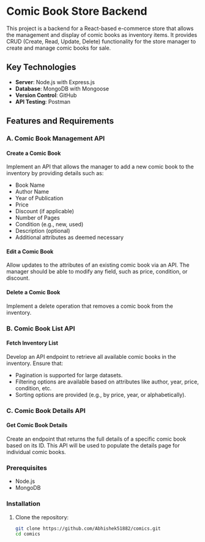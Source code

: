 # Comic Book Store Backend

This project is a backend for a React-based e-commerce store that allows the management and display of comic books as inventory items. It provides CRUD (Create, Read, Update, Delete) functionality for the store manager to create and manage comic books for sale.

## Key Technologies

- **Server**: Node.js with Express.js
- **Database**: MongoDB with Mongoose
- **Version Control**: GitHub
- **API Testing**: Postman

## Features and Requirements

### A. Comic Book Management API

#### Create a Comic Book
Implement an API that allows the manager to add a new comic book to the inventory by providing details such as:
- Book Name
- Author Name
- Year of Publication
- Price
- Discount (if applicable)
- Number of Pages
- Condition (e.g., new, used)
- Description (optional)
- Additional attributes as deemed necessary

#### Edit a Comic Book
Allow updates to the attributes of an existing comic book via an API. The manager should be able to modify any field, such as price, condition, or discount.

#### Delete a Comic Book
Implement a delete operation that removes a comic book from the inventory.

### B. Comic Book List API

#### Fetch Inventory List
Develop an API endpoint to retrieve all available comic books in the inventory. Ensure that:
- Pagination is supported for large datasets.
- Filtering options are available based on attributes like author, year, price, condition, etc.
- Sorting options are provided (e.g., by price, year, or alphabetically).

### C. Comic Book Details API

#### Get Comic Book Details
Create an endpoint that returns the full details of a specific comic book based on its ID. This API will be used to populate the details page for individual comic books.


### Prerequisites

- Node.js
- MongoDB

### Installation

1. Clone the repository:
   ```sh
   git clone https://github.com/Abhishek51882/comics.git
   cd comics
